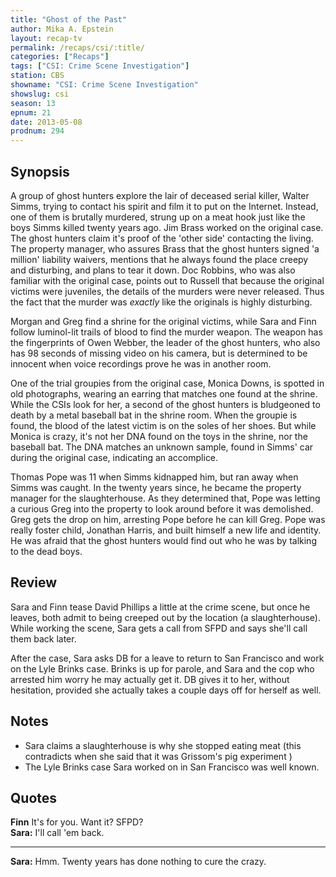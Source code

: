 ```yaml
---
title: "Ghost of the Past"
author: Mika A. Epstein
layout: recap-tv
permalink: /recaps/csi/:title/
categories: ["Recaps"]
tags: ["CSI: Crime Scene Investigation"]
station: CBS
showname: "CSI: Crime Scene Investigation"
showslug: csi
season: 13  
epnum: 21  
date: 2013-05-08
prodnum: 294  
---
```


## Synopsis

A group of ghost hunters explore the lair of deceased serial killer, Walter Simms, trying to contact his spirit and film it to put on the Internet. Instead, one of them is brutally murdered, strung up on a meat hook just like the boys Simms killed twenty years ago. Jim Brass worked on the original case. The ghost hunters claim it's proof of the 'other side' contacting the living. The property manager, who assures Brass that the ghost hunters signed 'a million' liability waivers, mentions that he always found the place creepy and disturbing, and plans to tear it down. Doc Robbins, who was also familiar with the original case, points out to Russell that because the original victims were juveniles, the details of the murders were never released. Thus the fact that the murder was *exactly* like the originals is highly disturbing.

Morgan and Greg find a shrine for the original victims, while Sara and Finn follow luminol-lit trails of blood to find the murder weapon. The weapon has the fingerprints of Owen Webber, the leader of the ghost hunters, who also has 98 seconds of missing video on his camera, but is determined to be innocent when voice recordings prove he was in another room.

One of the trial groupies from the original case, Monica Downs, is spotted in old photographs, wearing an earring that matches one found at the shrine. While the CSIs look for her, a second of the ghost hunters is bludgeoned to death by a metal baseball bat in the shrine room. When the groupie is found, the blood of the latest victim is on the soles of her shoes. But while Monica is crazy, it's not her DNA found on the toys in the shrine, nor the baseball bat. The DNA matches an unknown sample, found in Simms' car during the original case, indicating an accomplice.

Thomas Pope was 11 when Simms kidnapped him, but ran away when Simms was caught. In the twenty years since, he became the property manager for the slaughterhouse. As they determined that, Pope was letting a curious Greg into the property to look around before it was demolished. Greg gets the drop on him, arresting Pope before he can kill Greg. Pope was really foster child, Jonathan Harris, and built himself a new life and identity. He was afraid that the ghost hunters would find out who he was by talking to the dead boys.

## Review

Sara and Finn tease David Phillips a little at the crime scene, but once he leaves, both admit to being creeped out by the location (a slaughterhouse). While working the scene, Sara gets a call from SFPD and says she'll call them back later.

After the case, Sara asks DB for a leave to return to San Francisco and work on the Lyle Brinks case. Brinks is up for parole, and Sara and the cop who arrested him worry he may actually get it. DB gives it to her, without hesitation, provided she actually takes a couple days off for herself as well.

## Notes

* Sara claims a slaughterhouse is why she stopped eating meat (this contradicts when she said that it was Grissom's pig experiment )  
* The Lyle Brinks case Sara worked on in San Francisco was well known.

## Quotes

**Finn** It's for you. Want it? SFPD?  
**Sara:** I'll call 'em back.  

- - -

**Sara:** Hmm. Twenty years has done nothing to cure the crazy.

